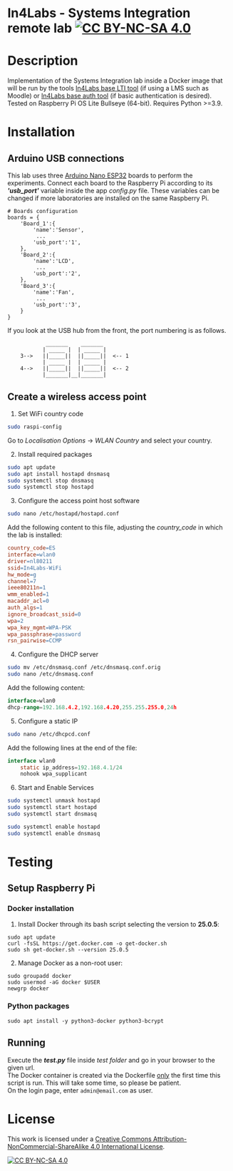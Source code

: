In4Labs - Systems Integration remote lab [![CC BY-NC-SA 4.0][cc-by-nc-sa-shield]][cc-by-nc-sa]
=====
# Description
Implementation of the Systems Integration lab inside a Docker image that will be run by the tools [In4Labs base LTI tool](https://github.com/cRejon/in4labs) (if using a LMS such as Moodle) or [In4Labs base auth tool](https://github.com/cRejon/in4labs_auth) (if basic authentication is desired).  
Tested on Raspberry Pi OS Lite Bullseye (64-bit). Requires Python >=3.9.

# Installation
## Arduino USB connections
This lab uses three [Arduino Nano ESP32](https://docs.arduino.cc/hardware/nano-esp32) boards to perform the experiments. Connect each board to the Raspberry Pi according to its **_'usb_port'_** variable inside the app _config.py_ file. These variables can be changed if more laboratories are installed on the same Raspberry Pi.
```
# Boards configuration
boards = {
    'Board_1':{
        'name':'Sensor',
         ...
        'usb_port':'1',
    },
    'Board_2':{
        'name':'LCD',
         ...
        'usb_port':'2',
    },
    'Board_3':{
        'name':'Fan',
         ...
        'usb_port':'3',
    }
}
```
If you look at the USB hub from the front, the port numbering is as follows.

                _______    _______ 
               | _____ |  | _____ | 
        3-->   ||_____||  ||_____||  <-- 1
               | _____ |  | _____ | 
        4-->   ||_____||  ||_____||  <-- 2
               |_______|__|_______|

## Create a wireless access point
1. Set WiFi country code
``` bash
sudo raspi-config
``` 
Go to _Localisation Options_ -> _WLAN Country_ and select your country.  

2. Install required packages
``` bash
sudo apt update
sudo apt install hostapd dnsmasq
sudo systemctl stop dnsmasq
sudo systemctl stop hostapd
```
3. Configure the access point host software
``` bash
sudo nano /etc/hostapd/hostapd.conf
```
Add the following content to this file, adjusting the *country_code* in which the lab is installed:
``` makefile
country_code=ES
interface=wlan0
driver=nl80211
ssid=In4Labs-WiFi
hw_mode=g
channel=7
ieee80211n=1
wmm_enabled=1
macaddr_acl=0
auth_algs=1
ignore_broadcast_ssid=0
wpa=2
wpa_key_mgmt=WPA-PSK
wpa_passphrase=password
rsn_pairwise=CCMP

```
4. Configure the DHCP server
``` bash
sudo mv /etc/dnsmasq.conf /etc/dnsmasq.conf.orig
sudo nano /etc/dnsmasq.conf
```
Add the following content:
``` go
interface=wlan0
dhcp-range=192.168.4.2,192.168.4.20,255.255.255.0,24h
```
5. Configure a static IP
``` bash
sudo nano /etc/dhcpcd.conf
``` 
Add the following lines at the end of the file:
``` java
interface wlan0
    static ip_address=192.168.4.1/24
    nohook wpa_supplicant
```
6. Start and Enable Services
``` bash
sudo systemctl unmask hostapd
sudo systemctl start hostapd
sudo systemctl start dnsmasq

sudo systemctl enable hostapd
sudo systemctl enable dnsmasq
```

# Testing
## Setup Raspberry Pi
### Docker installation
1. Install Docker through its bash script selecting the version to **25.0.5**:
```
sudo apt update
curl -fsSL https://get.docker.com -o get-docker.sh
sudo sh get-docker.sh --version 25.0.5
```
2. Manage Docker as a non-root user:
``` 
sudo groupadd docker
sudo usermod -aG docker $USER
newgrp docker
```
### Python packages
```
sudo apt install -y python3-docker python3-bcrypt
```
## Running
Execute the **_test.py_** file inside _test folder_ and go in your browser to the given url.  
The Docker container is created via the Dockerfile <ins>only</ins> the first time this script is run. This will take some time, so please be patient.  
On the login page, enter ```admin@email.com``` as user.
# License
This work is licensed under a
[Creative Commons Attribution-NonCommercial-ShareAlike 4.0 International License][cc-by-nc-sa].

[![CC BY-NC-SA 4.0][cc-by-nc-sa-image]][cc-by-nc-sa]

[cc-by-nc-sa]: http://creativecommons.org/licenses/by-nc-sa/4.0/
[cc-by-nc-sa-image]: https://licensebuttons.net/l/by-nc-sa/4.0/88x31.png
[cc-by-nc-sa-shield]: https://img.shields.io/badge/License-CC%20BY--NC--SA%204.0-lightgrey.svg
